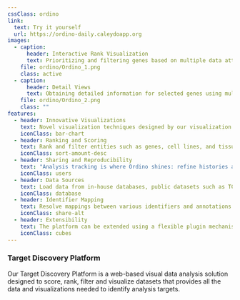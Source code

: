 ```yaml
---
cssClass: ordino
link:
  text: Try it yourself
  url: https://ordino-daily.caleydoapp.org
images:
  - caption:
      header: Interactive Rank Visualization
      text: Prioritizing and filtering genes based on multiple data attributes
    file: ordino/Ordino_1.png
    class: active
  - caption:
      header: Detail Views
      text: Obtaining detailed information for selected genes using multiple views
    file: ordino/Ordino_2.png
    class: ""
features:
  - header: Innovative Visualizations
    text: Novel visualization techniques designed by our visualization experts based on state of the art visualization research.
    iconClass: bar-chart
  - header: Ranking and Scoring
    text: Rank and filter entities such as genes, cell lines, and tissues based on a wide spectrum of attributes.
    iconClass: sort-amount-desc
  - header: Sharing and Reproducibility
    text: "Analysis tracking is where Ordino shines: refine histories and use them to revisit an analysis or share it with colleagues."
    iconClass: users
  - header: Data Sources
    text: Load data from in-house databases, public datasets such as TCGA and CCLE, or from files. We also provide custom solutions to handle your own data sources.
    iconClass: database
  - header: Identifier Mapping
    text: Resolve mappings between various identifiers and annotations (Ensembl, gene symbols, and others).
    iconClass: share-alt
  - header: Extensibility
    text: The platform can be extended using a flexible plugin mechanism. Possible extensions can be additional visualizations, data providers, and scoring capabilities.
    iconClass: cubes
---
```


### Target Discovery Platform

<p class="reduced-width-text">Our Target Discovery Platform is a web-based visual data analysis solution designed to score, rank, filter and visualize datasets that provides all the data and visualizations needed to identify analysis targets.</p>
